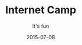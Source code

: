 ---
title: Internet Camp
subtitle: It's fun
layout: default
modal-id: 6
date: 2015-07-08
category: blog
description: <p class="text-left">Internet Camp är ett projekt som vi på Contribe, tillsammans med City Network och Social Factory, är med och anordnar sedan två år tillbaka. Detta årets omgång är precis avslutad.</p>

---